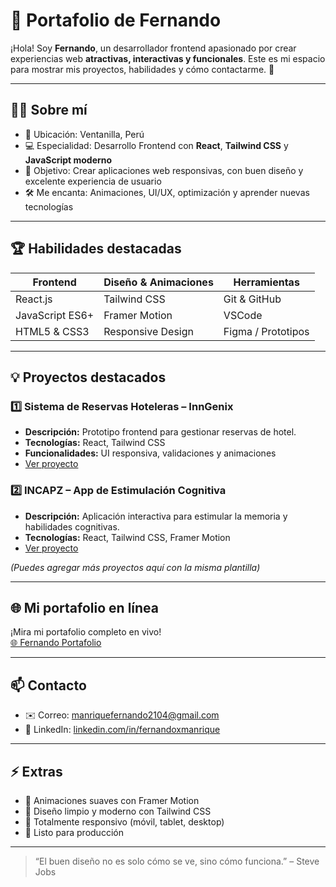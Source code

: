 # 🌟 Portafolio de Fernando

¡Hola! Soy **Fernando**, un desarrollador frontend apasionado por crear experiencias web **atractivas, interactivas y funcionales**. Este es mi espacio para mostrar mis proyectos, habilidades y cómo contactarme. 🚀

---

## 👨‍💻 Sobre mí

- 📍 Ubicación: Ventanilla, Perú
- 💻 Especialidad: Desarrollo Frontend con **React**, **Tailwind CSS** y **JavaScript moderno**
- 🎯 Objetivo: Crear aplicaciones web responsivas, con buen diseño y excelente experiencia de usuario
- 🛠 Me encanta: Animaciones, UI/UX, optimización y aprender nuevas tecnologías

---

## 🏆 Habilidades destacadas

| Frontend | Diseño & Animaciones | Herramientas |
|----------|-------------------|--------------|
| React.js | Tailwind CSS       | Git & GitHub |
| JavaScript ES6+ | Framer Motion | VSCode |
| HTML5 & CSS3 | Responsive Design | Figma / Prototipos |

---

## 💡 Proyectos destacados

### 1️⃣ Sistema de Reservas Hoteleras – **InnGenix**
- **Descripción:** Prototipo frontend para gestionar reservas de hotel.
- **Tecnologías:** React, Tailwind CSS
- **Funcionalidades:** UI responsiva, validaciones y animaciones
- [Ver proyecto](https://github.com/Fernandoxxi/InnGenix)  

### 2️⃣ INCAPZ – App de Estimulación Cognitiva
- **Descripción:** Aplicación interactiva para estimular la memoria y habilidades cognitivas.
- **Tecnologías:** React, Tailwind CSS, Framer Motion
- [Ver proyecto](https://github.com/Fernandoxxi/INCAPZ)  

*(Puedes agregar más proyectos aquí con la misma plantilla)*

---

## 🌐 Mi portafolio en línea

¡Mira mi portafolio completo en vivo!  
[🌐 Fernando Portafolio](https://fernandox-portafolio.vercel.app/)  

---

## 📫 Contacto

- ✉️ Correo: [manriquefernando2104@gmail.com](mailto:manriquefernando2104@gmail.com)  
- 💼 LinkedIn: [linkedin.com/in/fernandoxmanrique](https://www.linkedin.com/in/fernandoxmanrique)  

---

## ⚡ Extras

- 🌈 Animaciones suaves con Framer Motion  
- 🎨 Diseño limpio y moderno con Tailwind CSS  
- 📱 Totalmente responsivo (móvil, tablet, desktop)  
- 🚀 Listo para producción  

---

> “El buen diseño no es solo cómo se ve, sino cómo funciona.” – Steve Jobs
